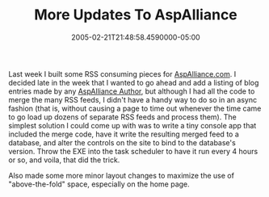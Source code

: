 ﻿---
title: More Updates To AspAlliance
date: "2005-02-21T21:48:58.4590000-05:00"
description: Last week I built some RSS consuming pieces for AspAlliance.com. I
featuredImage: img/1836-featured.png
---

Last week I built some RSS consuming pieces for [AspAlliance.com](http://aspalliance.com/). I decided late in the week that I wanted to go ahead and add a listing of blog entries made by any [AspAlliance Author](http://aspalliance.com/AuthorListing.aspx), but although I had all the code to merge the many RSS feeds, I didn't have a handy way to do so in an async fashion (that is, without causing a page to time out whenever the time came to go load up dozens of separate RSS feeds and process them). The simplest solution I could come up with was to write a tiny console app that included the merge code, have it write the resulting merged feed to a database, and alter the controls on the site to bind to the database's version. Throw the EXE into the task scheduler to have it run every 4 hours or so, and voila, that did the trick.

Also made some more minor layout changes to maximize the use of "above-the-fold" space, especially on the home page.

